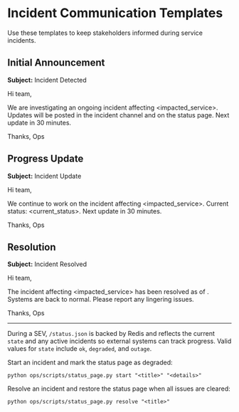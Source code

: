 # Incident Communication Templates

Use these templates to keep stakeholders informed during service incidents.

## Initial Announcement
**Subject:** Incident Detected

Hi team,

We are investigating an ongoing incident affecting <impacted_service>. Updates will be posted in the incident channel and on the status page. Next update in 30 minutes.

Thanks,
Ops

## Progress Update
**Subject:** Incident Update

Hi team,

We continue to work on the incident affecting <impacted_service>. Current status: <current_status>. Next update in 30 minutes.

Thanks,
Ops

## Resolution
**Subject:** Incident Resolved

Hi team,

The incident affecting <impacted_service> has been resolved as of <time>. Systems are back to normal. Please report any lingering issues.

Thanks,
Ops

---

During a SEV, `/status.json` is backed by Redis and reflects the current `state` and any active incidents so external systems can track progress.
Valid values for `state` include `ok`, `degraded`, and `outage`.

Start an incident and mark the status page as degraded:

```
python ops/scripts/status_page.py start "<title>" "<details>"
```

Resolve an incident and restore the status page when all issues are cleared:

```
python ops/scripts/status_page.py resolve "<title>"
```
